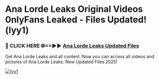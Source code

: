 # Ana Lorde Leaks Original Videos 0nlyFans Leaked - Files Updated! (lyy1)

<h3>🔴 CLICK HERE 🌐==►► <a href="https://tinyurl.com/3hn5wdd3" rel="nofollow">Ana Lorde Leaks Updated Files</a></h3>

Get Ana Lorde Leaks and all content. Now you can access all videos and pictures of Ana Lorde Leaks. New Updated Files 2025!

[![lyy1](https://i.imgur.com/4HnBqBT.gif)](https://tinyurl.com/3hn5wdd3)
